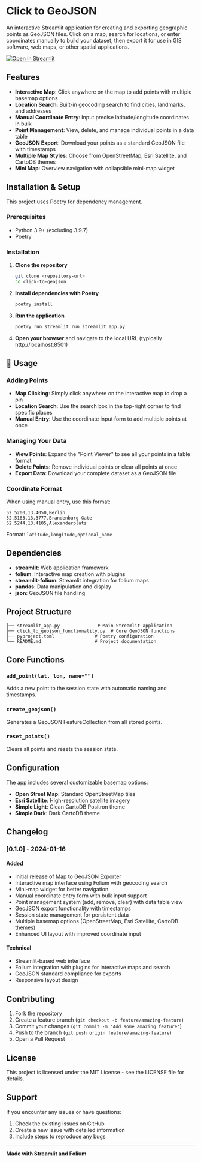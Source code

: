 # Click to GeoJSON

An interactive Streamlit application for creating and exporting geographic points as GeoJSON files. Click on a map, search for locations, or enter coordinates manually to build your dataset, then export it for use in GIS software, web maps, or other spatial applications.

[![Open in Streamlit](https://static.streamlit.io/badges/streamlit_badge_black_white.svg)](https://blank-app-template.streamlit.app/)

## Features

- **Interactive Map**: Click anywhere on the map to add points with multiple basemap options
- **Location Search**: Built-in geocoding search to find cities, landmarks, and addresses
- **Manual Coordinate Entry**: Input precise latitude/longitude coordinates in bulk
- **Point Management**: View, delete, and manage individual points in a data table
- **GeoJSON Export**: Download your points as a standard GeoJSON file with timestamps
- **Multiple Map Styles**: Choose from OpenStreetMap, Esri Satellite, and CartoDB themes
- **Mini Map**: Overview navigation with collapsible mini-map widget

## Installation & Setup

This project uses Poetry for dependency management.

### Prerequisites

- Python 3.9+ (excluding 3.9.7)
- Poetry

### Installation

1. **Clone the repository**
   ```bash
   git clone <repository-url>
   cd click-to-geojson
   ```

2. **Install dependencies with Poetry**
   ```bash
   poetry install
   ```

3. **Run the application**
   ```bash
   poetry run streamlit run streamlit_app.py
   ```

4. **Open your browser** and navigate to the local URL (typically http://localhost:8501)

## 📖 Usage

### Adding Points
- **Map Clicking**: Simply click anywhere on the interactive map to drop a pin
- **Location Search**: Use the search box in the top-right corner to find specific places
- **Manual Entry**: Use the coordinate input form to add multiple points at once

### Managing Your Data
- **View Points**: Expand the "Point Viewer" to see all your points in a table format
- **Delete Points**: Remove individual points or clear all points at once
- **Export Data**: Download your complete dataset as a GeoJSON file

### Coordinate Format
When using manual entry, use this format:
```
52.5200,13.4050,Berlin
52.5163,13.3777,Brandenburg Gate
52.5244,13.4105,Alexanderplatz
```
Format: `latitude,longitude,optional_name`

## Dependencies

- **streamlit**: Web application framework
- **folium**: Interactive map creation with plugins
- **streamlit-folium**: Streamlit integration for folium maps
- **pandas**: Data manipulation and display
- **json**: GeoJSON file handling

## Project Structure

```
├── streamlit_app.py              # Main Streamlit application
├── click_to_geojson_functionality.py  # Core GeoJSON functions
├── pyproject.toml               # Poetry configuration
└── README.md                    # Project documentation
```

## Core Functions

### `add_point(lat, lon, name="")`
Adds a new point to the session state with automatic naming and timestamps.

### `create_geojson()`
Generates a GeoJSON FeatureCollection from all stored points.

### `reset_points()`
Clears all points and resets the session state.

## Configuration

The app includes several customizable basemap options:
- **Open Street Map**: Standard OpenStreetMap tiles
- **Esri Satellite**: High-resolution satellite imagery
- **Simple Light**: Clean CartoDB Positron theme
- **Simple Dark**: Dark CartoDB theme

## Changelog

### [0.1.0] - 2024-01-16
#### Added
- Initial release of Map to GeoJSON Exporter
- Interactive map interface using Folium with geocoding search
- Mini-map widget for better navigation
- Manual coordinate entry form with bulk input support
- Point management system (add, remove, clear) with data table view
- GeoJSON export functionality with timestamps
- Session state management for persistent data
- Multiple basemap options (OpenStreetMap, Esri Satellite, CartoDB themes)
- Enhanced UI layout with improved coordinate input

#### Technical
- Streamlit-based web interface
- Folium integration with plugins for interactive maps and search
- GeoJSON standard compliance for exports
- Responsive layout design

## Contributing

1. Fork the repository
2. Create a feature branch (`git checkout -b feature/amazing-feature`)
3. Commit your changes (`git commit -m 'Add some amazing feature'`)
4. Push to the branch (`git push origin feature/amazing-feature`)
5. Open a Pull Request

## License

This project is licensed under the MIT License - see the LICENSE file for details.

## Support

If you encounter any issues or have questions:
1. Check the existing issues on GitHub
2. Create a new issue with detailed information
3. Include steps to reproduce any bugs

---

**Made with Streamlit and Folium**